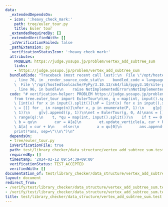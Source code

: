 ```yaml
---
data:
  _extendedDependsOn:
  - icon: ':heavy_check_mark:'
    path: tree/euler_tour.py
    title: Euler tour
  _extendedRequiredBy: []
  _extendedVerifiedWith: []
  _isVerificationFailed: false
  _pathExtension: py
  _verificationStatusIcon: ':heavy_check_mark:'
  attributes:
    PROBLEM: https://judge.yosupo.jp/problem/vertex_add_subtree_sum
    links:
    - https://judge.yosupo.jp/problem/vertex_add_subtree_sum
  bundledCode: "Traceback (most recent call last):\n  File \"/opt/hostedtoolcache/PyPy/3.10.13/x64/lib/pypy3.10/site-packages/onlinejudge_verify/documentation/build.py\"\
    , line 76, in _render_source_code_stat\n    bundled_code = language.bundle(\n\
    \  File \"/opt/hostedtoolcache/PyPy/3.10.13/x64/lib/pypy3.10/site-packages/onlinejudge_verify/languages/python.py\"\
    , line 96, in bundle\n    raise NotImplementedError\nNotImplementedError\n"
  code: "# verification-helper: PROBLEM https://judge.yosupo.jp/problem/vertex_add_subtree_sum\n\
    from tree.euler_tour import EulerTour\n\nn, q = map(int, input().split())\nA =\
    \ [int(x) for x in input().split()]\nP = [int(x) for x in input().split()]\ng\
    \ = [[] for _ in range(n)]\nfor v, p in enumerate(P, 1):\n    g[p].append((v,\
    \ 1))\n    g[v].append((p, 1))\n\net = EulerTour(g, 0, A)\nans = []\nfor _ in\
    \ range(q):\n    t, *qu = map(int, input().split())\n    if t == 0:\n        a,\
    \ b = qu\n        cur = A[a]\n        et.update_verticle(a, cur + b)\n       \
    \ A[a] = cur + b\n    else:\n        a = qu[0]\n        ans.append(et.subtree_verticle_sum(a))\n\
    print(*ans, sep=\"\\n\")\n"
  dependsOn:
  - tree/euler_tour.py
  isVerificationFile: true
  path: test/library_checker/data_structure/vertex_add_subtree_sum.test.py
  requiredBy: []
  timestamp: '2024-02-12 09:54:39+09:00'
  verificationStatus: TEST_ACCEPTED
  verifiedWith: []
documentation_of: test/library_checker/data_structure/vertex_add_subtree_sum.test.py
layout: document
redirect_from:
- /verify/test/library_checker/data_structure/vertex_add_subtree_sum.test.py
- /verify/test/library_checker/data_structure/vertex_add_subtree_sum.test.py.html
title: test/library_checker/data_structure/vertex_add_subtree_sum.test.py
---
```

